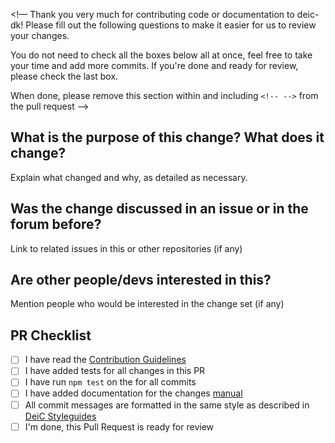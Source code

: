 <!—
Thank you very much for contributing code or documentation to deic-dk! Please
fill out the following questions to make it easier for us to review your
changes.

You do not need to check all the boxes below all at once, feel free to take
your time and add more commits. If you're done and ready for review, please
check the last box.

When done, please remove this section within and including `<!-- -->` from the pull request
—>
## What is the purpose of this change? What does it change?
Explain what changed and why, as detailed as necessary.

## Was the change discussed in an issue or in the forum before?
Link to related issues in this or other repositories (if any)

## Are other people/devs interested in this?
Mention people who would be interested in the change set (if any)

## PR Checklist
- [ ] I have read the [Contribution Guidelines](https://github.com/restic/restic/blob/master/CONTRIBUTING.md#providing-patches)
- [ ] I have added tests for all changes in this PR
- [ ] I have run `npm test` on the for all commits
- [ ] I have added documentation for the changes [manual]()
- [ ] All commit messages are formatted in the same style as described in [DeiC Styleguides](https://github.com/ashoakditya/styleguides)
- [ ] I'm done, this Pull Request is ready for review
